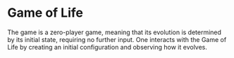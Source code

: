 # Game of Life
The game is a zero-player game, meaning that its evolution is determined by its initial state, requiring no further input. One interacts with the Game of Life by creating an initial configuration and observing how it evolves.
